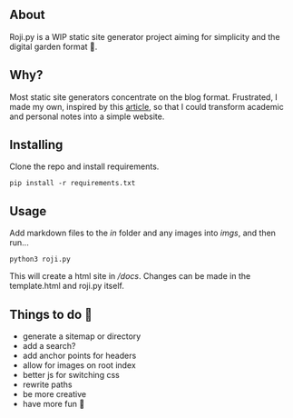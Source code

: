 ## About
Roji.py is a WIP static site generator project aiming for simplicity and the digital garden format 🌱. 

## Why?
Most static site generators concentrate on the blog format. Frustrated, I made my own, inspired by this [article](https://medium.com/swlh/a-static-site-generator-in-python-part-2-d7071da25904), so that I could transform academic and personal notes into a simple website. 

## Installing 
Clone the repo and install requirements.

```
pip install -r requirements.txt
```
## Usage
Add markdown files to the *in* folder and any images into *imgs*, and then run...
```
python3 roji.py
```
This will create a html site in */docs*. Changes can be made in the template.html and roji.py itself. 

## Things to do 🍃
- generate a sitemap or directory 
- add a search?
- add anchor points for headers
- allow for images on root index
- better js for switching css
- rewrite paths 
- be more creative
- have more fun 🙌
